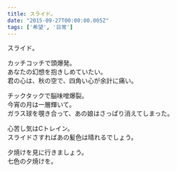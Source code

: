 ```yaml
---
title: スライド。
date: "2015-09-27T00:00:00.005Z"
tags: ['希望', '日常']
---
```


スライド。

カッチコッチで頭爆発。  
あなたの幻想を抱きしめていたい。  
君の心は、秋の空で、四角い心が余計に痛い。

チックタックで脳味噌爆裂。  
今宵の月は一層輝いて。  
ガラス球を覗き合って、あの娘はさっぱり消えてしまった。

心苦し気はCトレイン。  
スライドさすればあの髪色は晴れるでしょう。

夕焼けを見に行きましょう。  
七色の夕焼けを。
